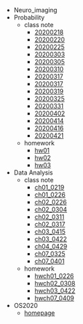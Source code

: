 * Neuro_imaging
* Probability
  * class note
    - [20200218](./probability/class_note/ch01_0218.md)
    - [20200220](./probability/class_note/ch01_0220.md)
    - [20200225](./probability/class_note/ch01_0225.md)
    - [20200303](./probability/class_note/ch01_0303.md)
    - [20200305](./probability/class_note/ch02_0305.md)
    - [20200310](./probability/class_note/ch02_0310.md)
    - [20200317](./probability/class_note/ch02_0317.md)
    - [20200317](./probability/class_note/ch03_0317.md)
    - [20200319](./probability/class_note/ch03_0319.md)
    - [20200325](./probability/class_note/ch03_0325.md)
    - [20200331](./probability/class_note/ch03_0331.md)
    - [20200402](./probability/class_note/ch04_0402.md)
    - [20200414](./probability/class_note/ch04_0414.md)
    - [20200416](./probability/class_note/ch04_0416.md)
    - [20200421](./probability/class_note/ch05_0421.md)
  * homework
    - [hw01](./probability/homework/hw-01.pdf)
    - [hw02](./probability/homework/hw-02.pdf)
    - [hw03](./probability/homework/hw-03.pdf)
* Data Analysis
  - class note
    * [ch01_0219](./data_analysis/class_note/ch01_0219.md)
    * [ch01_0226](./data_analysis/class_note/ch01_0226.md)
    * [ch02_0226](./data_analysis/class_note/ch02_0226.md)
    * [ch02_0304](./data_analysis/class_note/ch02_0304.md)
    * [ch02_0311](./data_analysis/class_note/ch02_0311.md)
    * [ch02_0317](./data_analysis/class_note/ch02_0317.md)
    * [ch03_0415](./data_analysis/class_note/ch03_0415.md)
    * [ch03_0422](./data_analysis/class_note/ch03_0422.md)
    * [ch04_0429](./data_analysis/class_note/ch04_0429.md)
    * [ch07_0325](./data_analysis/class_note/ch07_0325.md)
    * [ch07_0401](./data_analysis/class_note/ch07_0401.md)
  - homework
    - [hwch01_0226](./data_analysis/homework/hwch01_0226.md)
    - [hwch02_0308](./data_analysis/homework/hwch02_0308.md)
    - [hwch03_0422](./data_analysis/homework/ch03_0422.md)
    - [hwch07_0409](./data_analysis/homework/ch07_0409.md)
* OS2020
  * [homepage](./os2020/homepage.md)



















